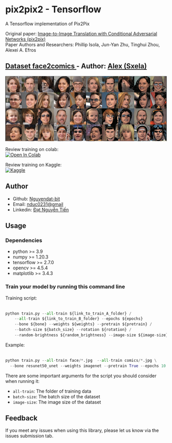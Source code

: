 # pix2pix2 - Tensorflow
A Tensorflow implementation of Pix2Pix

Original paper: [Image-to-Image Translation with Conditional Adversarial Networks (pix2pix)](https://arxiv.org/pdf/1611.07004.pdf)    
Paper Authors and Researchers: Phillip Isola, Jun-Yan Zhu, Tinghui Zhou, Alexei A. Efros    
## <a href = 'https://github.com/Sxela/face2comics'>Dataset face2comics </a> - Author: <a href = 'https://github.com/Sxela'>Alex (Sxela)</a>

<p align = 'center'>
  <img src = "./image/face2comic.png">
</p>

Review training on colab: <br>
 [![Open In Colab](https://colab.research.google.com/assets/colab-badge.svg)](https://colab.research.google.com/drive/1-CJdHLsR1Nm8MXYUqchZjWlIqFKzQayJ?usp=sharing)

Review training on Kaggle: <br> [![Kaggle](https://kaggle.com/static/images/open-in-kaggle.svg)](https://www.kaggle.com/dat0chin/face2comic-pix2pix)

## Author 
<ul>
    <li>Github: <a href = "https://github.com/Nguyendat-bit">Nguyendat-bit</a> </li>
    <li>Email: <a href = "nduc0231@gmai.com">nduc0231@gmail</a></li>
    <li>Linkedin: <a href = "https://www.linkedin.com/in/nguyendat4801">Đạt Nguyễn Tiến</a></li>
</ul>

## Usage
### Dependencies
- python >= 3.9
- numpy >= 1.20.3
- tensorflow >= 2.7.0
- opencv >= 4.5.4
- matplotlib >= 3.4.3
### Train your model by running this command line

Training script:


```python

python train.py --all-train ${link_to_train_A_folder} / 
    --all-train ${link_to_train_B_folder} --epochs ${epochs}
    --bone ${bone} --weights ${weights} --pretrain ${pretrain} /
    --batch-size ${batch_size} --rotation ${rotation} / 
    --random-brightness ${random_brightness} --image-size ${image-size}

```


Example:

```python

python train.py --all-train face/*.jpg  --all-train comics/*.jpg \
  --bone resunet50_unet --weights imagenet --pretrain True --epochs 10 --batch-size 8 --rotation 60 --random-brightness True --image-size 256
``` 

There are some important arguments for the script you should consider when running it:

- `all-train`: The folder of training data 
- `batch-size`: The batch size of the dataset 
- `image-size`: The image size of the dataset
## Feedback
If you meet any issues when using this library, please let us know via the issues submission tab.